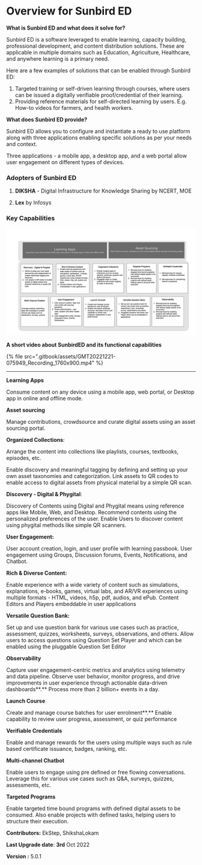 # Overview for Sunbird ED

**What is Sunbird ED and what does it solve for?**

Sunbird ED is a software leveraged to enable learning, capacity building, professional development, and content distribution solutions. These are applicable in multiple domains such as Education, Agriculture, Healthcare, and anywhere learning is a primary need.

Here are a few examples of solutions that can be enabled through Sunbird ED:

1. Targeted training or self-driven learning through courses, where users can be issued a digitally verifiable proof/credential of their learning.
2. Providing reference materials for self-directed learning by users. E.g. How-to videos for farmers, and health workers.&#x20;

**What does Sunbird ED provide?**&#x20;

Sunbird ED allows you to configure and instantiate a ready to use platform along with three applications enabling specific solutions as per your needs and context.&#x20;

Three applications - a mobile app, a desktop app, and a web portal allow user engagement on different types of devices.

### **Adopters of Sunbird ED**&#x20;

1. **DIKSHA** - Digital Infrastructure for Knowledge Sharing by NCERT, MOE

2. **Lex** by Infosys

### **Key Capabilities**

![Key Capabilities of Sunbird ED](<.gitbook/assets/image (15).png>)

**A short video about SunbirdED and its functional capabilities**

{% file src=".gitbook/assets/GMT20221221-075949_Recording_1760x900.mp4" %}

****

**Learning Apps**&#x20;

Consume content on any device using a mobile app, web portal, or Desktop app in online and offline mode.

**Asset sourcing**

Manage contributions, crowdsource and curate digital assets using an asset sourcing portal.

**Organized Collections**:

Arrange the content into collections like playlists, courses, textbooks, episodes, etc.

Enable discovery and meaningful tagging by defining and setting up your own asset taxonomies and categorization. Link assets to QR codes to enable access to digital assets from physical material by a simple QR scan.

**Discovery - Digital & Phygital**:

Discovery of Contents using Digital and Phygital means using reference apps like Mobile, Web, and Desktop. Recommend contents using the personalized preferences of the user. Enable Users to discover content using phygital methods like simple QR scanners.

**User Engagement:**

User account creation, login, and user profile with learning passbook. User engagement using Groups, Discussion forums, Events, Notifications, and Chatbot.

**Rich & Diverse Content:**

Enable experience with a wide variety of content such as simulations, explanations, e-books, games, virtual labs, and AR/VR experiences using multiple formats - HTML, videos, h5p, pdf, audios, and ePub. Content Editors and Players embeddable in user applications

**Versatile Question Bank:**

Set up and use question bank for various use cases such as practice, assessment, quizzes, worksheets, surveys, observations, and others. Allow users to access questions using Question Set Player and which can be enabled using the pluggable Question Set Editor

**Observability**

Capture user engagement-centric metrics and analytics using telemetry and data pipeline. Observe user behavior, monitor progress, and drive improvements in user experience through actionable data-driven dashboards**.** Process more than 2 billion+ events in a day.

**Launch Course**

Create and manage course batches for user enrolment**.** Enable capability to review user progress, assessment, or quiz performance

**Verifiable Credentials**

Enable and manage rewards for the users using multiple ways such as rule based certificate issuance, badges, ranking, etc.

**Multi-channel Chatbot**

Enable users to engage using pre defined or free flowing conversations. Leverage this for various use cases such as Q\&A, surveys, quizzes, assessments, etc.&#x20;

**Targeted Programs**

Enable targeted time bound programs with defined digital assets to be consumed. Also enable projects with defined tasks, helping users to structure their execution.

**Contributors:** EkStep, ShikshaLokam

**Last Upgrade date**: **3rd** Oct 2022

**Version :** 5.0.1
